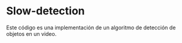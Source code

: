 # Slow-detection
Este código es una implementación de un algoritmo de detección de objetos en un video.
